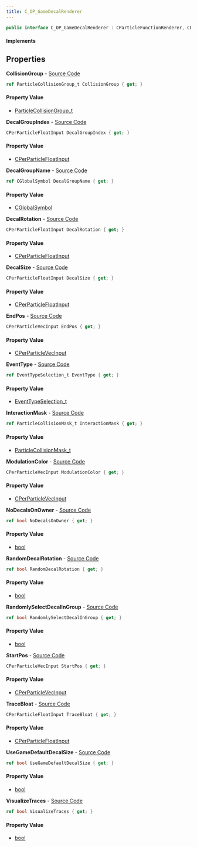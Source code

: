 ```yaml
---
title: C_OP_GameDecalRenderer
---
```


```csharp
public interface C_OP_GameDecalRenderer : CParticleFunctionRenderer, CParticleFunction, ISchemaClass<CParticleFunction>, ISchemaClass<CParticleFunctionRenderer>, ISchemaClass<C_OP_GameDecalRenderer>, ISchemaField, ISchemaClass, INativeHandle
```

#### Implements

## Properties

**CollisionGroup** - [Source Code](https://github.com/swiftly-solution/swiftlys2/blob/main/managed/src/SwiftlyS2.Generated/Schemas/Interfaces/C_OP_GameDecalRenderer.cs#L22)

```csharp
ref ParticleCollisionGroup_t CollisionGroup { get; }
```

#### Property Value

- [ParticleCollisionGroup_t](/docs/api/shared/schemadefinitions/particlecollisiongroup_t)

**DecalGroupIndex** - [Source Code](https://github.com/swiftly-solution/swiftlys2/blob/main/managed/src/SwiftlyS2.Generated/Schemas/Interfaces/C_OP_GameDecalRenderer.cs#L32)

```csharp
CPerParticleFloatInput DecalGroupIndex { get; }
```

#### Property Value

- [CPerParticleFloatInput](/docs/api/shared/schemadefinitions/cperparticlefloatinput)

**DecalGroupName** - [Source Code](https://github.com/swiftly-solution/swiftlys2/blob/main/managed/src/SwiftlyS2.Generated/Schemas/Interfaces/C_OP_GameDecalRenderer.cs#L16)

```csharp
ref CGlobalSymbol DecalGroupName { get; }
```

#### Property Value

- [CGlobalSymbol](/docs/api/shared/natives/cglobalsymbol)

**DecalRotation** - [Source Code](https://github.com/swiftly-solution/swiftlys2/blob/main/managed/src/SwiftlyS2.Generated/Schemas/Interfaces/C_OP_GameDecalRenderer.cs#L34)

```csharp
CPerParticleFloatInput DecalRotation { get; }
```

#### Property Value

- [CPerParticleFloatInput](/docs/api/shared/schemadefinitions/cperparticlefloatinput)

**DecalSize** - [Source Code](https://github.com/swiftly-solution/swiftlys2/blob/main/managed/src/SwiftlyS2.Generated/Schemas/Interfaces/C_OP_GameDecalRenderer.cs#L30)

```csharp
CPerParticleFloatInput DecalSize { get; }
```

#### Property Value

- [CPerParticleFloatInput](/docs/api/shared/schemadefinitions/cperparticlefloatinput)

**EndPos** - [Source Code](https://github.com/swiftly-solution/swiftlys2/blob/main/managed/src/SwiftlyS2.Generated/Schemas/Interfaces/C_OP_GameDecalRenderer.cs#L26)

```csharp
CPerParticleVecInput EndPos { get; }
```

#### Property Value

- [CPerParticleVecInput](/docs/api/shared/schemadefinitions/cperparticlevecinput)

**EventType** - [Source Code](https://github.com/swiftly-solution/swiftlys2/blob/main/managed/src/SwiftlyS2.Generated/Schemas/Interfaces/C_OP_GameDecalRenderer.cs#L18)

```csharp
ref EventTypeSelection_t EventType { get; }
```

#### Property Value

- [EventTypeSelection_t](/docs/api/shared/schemadefinitions/eventtypeselection_t)

**InteractionMask** - [Source Code](https://github.com/swiftly-solution/swiftlys2/blob/main/managed/src/SwiftlyS2.Generated/Schemas/Interfaces/C_OP_GameDecalRenderer.cs#L20)

```csharp
ref ParticleCollisionMask_t InteractionMask { get; }
```

#### Property Value

- [ParticleCollisionMask_t](/docs/api/shared/schemadefinitions/particlecollisionmask_t)

**ModulationColor** - [Source Code](https://github.com/swiftly-solution/swiftlys2/blob/main/managed/src/SwiftlyS2.Generated/Schemas/Interfaces/C_OP_GameDecalRenderer.cs#L36)

```csharp
CPerParticleVecInput ModulationColor { get; }
```

#### Property Value

- [CPerParticleVecInput](/docs/api/shared/schemadefinitions/cperparticlevecinput)

**NoDecalsOnOwner** - [Source Code](https://github.com/swiftly-solution/swiftlys2/blob/main/managed/src/SwiftlyS2.Generated/Schemas/Interfaces/C_OP_GameDecalRenderer.cs#L44)

```csharp
ref bool NoDecalsOnOwner { get; }
```

#### Property Value

- [bool](https://learn.microsoft.com/dotnet/api/system.boolean)

**RandomDecalRotation** - [Source Code](https://github.com/swiftly-solution/swiftlys2/blob/main/managed/src/SwiftlyS2.Generated/Schemas/Interfaces/C_OP_GameDecalRenderer.cs#L40)

```csharp
ref bool RandomDecalRotation { get; }
```

#### Property Value

- [bool](https://learn.microsoft.com/dotnet/api/system.boolean)

**RandomlySelectDecalInGroup** - [Source Code](https://github.com/swiftly-solution/swiftlys2/blob/main/managed/src/SwiftlyS2.Generated/Schemas/Interfaces/C_OP_GameDecalRenderer.cs#L42)

```csharp
ref bool RandomlySelectDecalInGroup { get; }
```

#### Property Value

- [bool](https://learn.microsoft.com/dotnet/api/system.boolean)

**StartPos** - [Source Code](https://github.com/swiftly-solution/swiftlys2/blob/main/managed/src/SwiftlyS2.Generated/Schemas/Interfaces/C_OP_GameDecalRenderer.cs#L24)

```csharp
CPerParticleVecInput StartPos { get; }
```

#### Property Value

- [CPerParticleVecInput](/docs/api/shared/schemadefinitions/cperparticlevecinput)

**TraceBloat** - [Source Code](https://github.com/swiftly-solution/swiftlys2/blob/main/managed/src/SwiftlyS2.Generated/Schemas/Interfaces/C_OP_GameDecalRenderer.cs#L28)

```csharp
CPerParticleFloatInput TraceBloat { get; }
```

#### Property Value

- [CPerParticleFloatInput](/docs/api/shared/schemadefinitions/cperparticlefloatinput)

**UseGameDefaultDecalSize** - [Source Code](https://github.com/swiftly-solution/swiftlys2/blob/main/managed/src/SwiftlyS2.Generated/Schemas/Interfaces/C_OP_GameDecalRenderer.cs#L38)

```csharp
ref bool UseGameDefaultDecalSize { get; }
```

#### Property Value

- [bool](https://learn.microsoft.com/dotnet/api/system.boolean)

**VisualizeTraces** - [Source Code](https://github.com/swiftly-solution/swiftlys2/blob/main/managed/src/SwiftlyS2.Generated/Schemas/Interfaces/C_OP_GameDecalRenderer.cs#L46)

```csharp
ref bool VisualizeTraces { get; }
```

#### Property Value

- [bool](https://learn.microsoft.com/dotnet/api/system.boolean)

